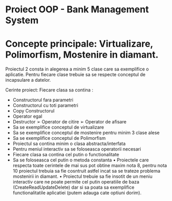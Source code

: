 # Proiect OOP - Bank Management System

# Concepte principale: Virtualizare, Polimorfism, Mostenire in diamant.

Proiectul 2 consta in alegerea a minim 5 clase care sa exemplifice o aplicatie.
Pentru fiecare clase trebuie sa se respecte conceptul de incapsulare a datelor.

Cerinte proiect:
Fiecare clasa sa contina :
- Constructorul fara parametri
- Constructorul cu toti parametri
- Copy Constructorul
- Operator egal
- Destructor
➢ Operator de citire 
➢ Operator de afisare
- Sa se exemplifice conceptul de virtualizare
- Sa se exemplifice conceptul de mostenire pentru minim 3 clase alese
- Sa se exemplifice conceptul de Polimorfism
- Proiectul sa contina minim o clasa abstracta/interfata
- Pentru meniul interactiv sa se foloseasca operatorii necesari
- Fiecare clasa sa contina cel putin o functionalitate
- Sa se foloseasca cel putin o metoda constanta
• Proiectele care respecta toate cerintele de mai sus pot obtine maxim nota 8, 
pentru nota 10 proiectul trebuia sa fie cosntruit astfel incat sa se trateze 
problema mostenirii in diamant.
• Proiectul trebuie sa fie insotit de un meniu interactiv care ne 
poate permite cel putin operatiile de baza (CreateReadUpdateDelete) dar si 
sa poata sa exemplifice functionalitatile aplicatiei (putem adauga cate 
optiuni dorim).

 

